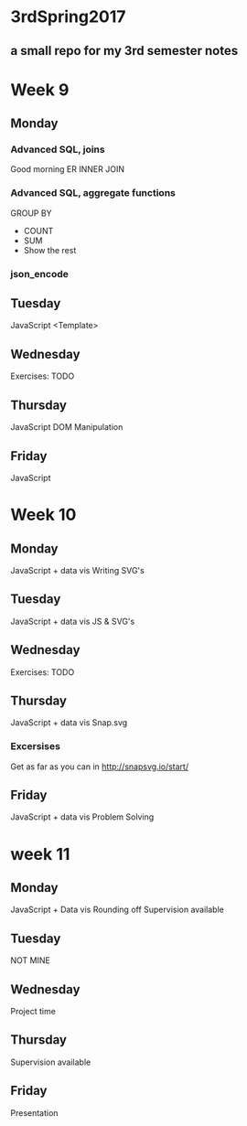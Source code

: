 # 3rdSpring2017
## a small repo for my 3rd semester notes

# Week 9
## Monday
### Advanced SQL, joins
Good morning ER
INNER JOIN
### Advanced SQL, aggregate functions
GROUP BY
* COUNT
* SUM
* Show the rest

### json_encode

## Tuesday
JavaScript
\<Template\>

## Wednesday
Exercises: TODO

## Thursday
JavaScript
DOM Manipulation

## Friday
JavaScript

# Week 10
## Monday
JavaScript + data vis
Writing SVG's

## Tuesday
JavaScript + data vis
JS & SVG's

## Wednesday
Exercises: TODO

## Thursday
JavaScript + data vis
Snap.svg

### Excersises
Get as far as you can in http://snapsvg.io/start/

## Friday
JavaScript + data vis
Problem Solving

# week 11
## Monday
JavaScript +  Data vis
Rounding off
Supervision available

## Tuesday
NOT MINE

## Wednesday
Project time

## Thursday
Supervision available

## Friday
Presentation
